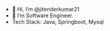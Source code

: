 - 👋 Hi, I’m @jitenderkumar21
- 👀 I’m Software Engineer.
- Tech Stack: Java, Springboot, Mysql
<!-- - 🌱 I’m currently learning ... -->
<!-- - 💞️ I’m looking to collaborate on ... -->
<!-- - 📫  -->

<!---
jitenderkumar21/jitenderkumar21 is a ✨ special ✨ repository because its `README.md` (this file) appears on your GitHub profile.
You can click the Preview link to take a look at your changes.
--->
